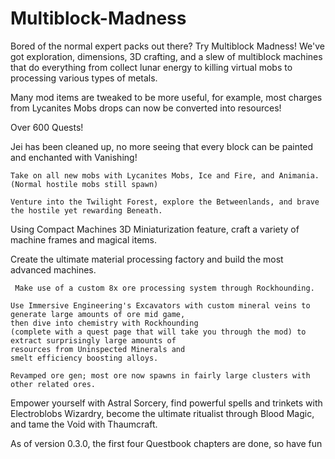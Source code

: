 ﻿# Multiblock-Madness
Bored of the normal expert packs out there? Try Multiblock Madness! We've got exploration, dimensions, 3D crafting, and a slew of multiblock machines that do everything from collect lunar energy to killing virtual mobs to processing various types of metals.
 
Many mod items are tweaked to be more useful, for example, most charges from Lycanites Mobs drops can now be converted into resources!
 
Over 600 Quests!
 
Jei has been cleaned up, no more seeing that every block can be painted and enchanted with Vanishing!
 
    Take on all new mobs with Lycanites Mobs, Ice and Fire, and Animania. (Normal hostile mobs still spawn)
 
    Venture into the Twilight Forest, explore the Betweenlands, and brave the hostile yet rewarding Beneath.
 
 
Using Compact Machines 3D Miniaturization feature, craft a variety of machine frames and magical items.
 
Create the ultimate material processing factory and build the most advanced machines.
 
     Make use of a custom 8x ore processing system through Rockhounding.
 
    Use Immersive Engineering's Excavators with custom mineral veins to generate large amounts of ore mid game,
    then dive into chemistry with Rockhounding 
    (complete with a quest page that will take you through the mod) to extract surprisingly large amounts of
    resources from Uninspected Minerals and 
    smelt efficiency boosting alloys.
 
    Revamped ore gen; most ore now spawns in fairly large clusters with other related ores.
 
Empower yourself with Astral Sorcery, find powerful spells and trinkets with Electroblobs Wizardry, become the ultimate ritualist through Blood Magic, and tame the Void with Thaumcraft.
 
As of version 0.3.0, the first four Questbook chapters are done, so have fun
